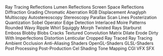 Ray Tracing Reflections 
Lumen Reflections 
Screen Space Reflections 
Diffraction Grading
Chromatic Aberration 
RGB Displacement
Anaglyph 
Multiscopy
Autostereoscopy
Stereoscopy
Parallax
Scan Lines 
Posterization 
Quantization
Sobel Operator 
Edge Detection 
Interlaced 
Moire Patterns
Rounded
Wavy
Ripple
Whirl
Squiggly
Morph
Twisted Rays
Starburst
Emboss
Blobby
Blobs
Cracks
Textured
Convolution Matrix
Dilate
Erode
Dirty 
With Imperfections 
Distortion 
Lenticular
Cropped
Ray Traced 
Ray Tracing Ambient Occlusion 
Anti-Aliasing 
Shaders 
OpenGL-Shaders
GLSL-Shaders
Post Processing
Post-Production 
Cel Shading 
Tone Mapping 
CGI
VFX
SFX
